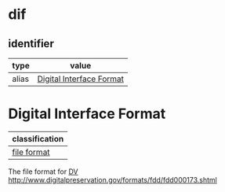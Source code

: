 # dif

## identifier
| type              | value
| ----------------- | -----
| alias             | [Digital Interface Format](#digital-interface-format)

# Digital Interface Format
| classification
| --------------
| [file format](file.md)

The file format for [DV](dv.md)
http://www.digitalpreservation.gov/formats/fdd/fdd000173.shtml
